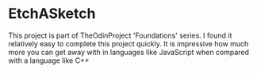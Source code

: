 # EtchASketch
This project is part of TheOdinProject 'Foundations' series.
I found it relatively easy to complete this project quickly. It is impressive how much more you can get away with in languages like JavaScript when compared with a language like C++